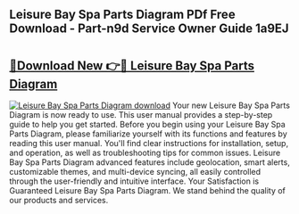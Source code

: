 ## Leisure Bay Spa Parts Diagram PDf Free Download - Part-n9d Service Owner Guide 1a9EJ

# <h2><a href="http://dfn1r4x.blite.top/?on=Leisure+Bay+Spa+Parts+Diagram">🔗Download New 👉🔴 Leisure Bay Spa Parts Diagram</a></h2>

[![Leisure Bay Spa Parts Diagram download](https://i.imgur.com/lujVjoI.png)](http://dfn1r4x.blite.top/?on=Leisure+Bay+Spa+Parts+Diagram)
Your new Leisure Bay Spa Parts Diagram is now ready to use. This user manual provides a step-by-step guide to help you get started. Before you begin using your Leisure Bay Spa Parts Diagram, please familiarize yourself with its functions and features by reading this user manual. You'll find clear instructions for installation, setup, and operation, as well as troubleshooting tips for common issues. Leisure Bay Spa Parts Diagram advanced features include geolocation, smart alerts, customizable themes, and multi-device syncing, all easily controlled through the user-friendly and intuitive interface. Your Satisfaction is Guaranteed Leisure Bay Spa Parts Diagram. We stand behind the quality of our products and services.
